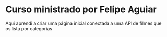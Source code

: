 # Curso ministrado por Felipe Aguiar

Aqui aprendi a criar uma página inicial conectada a uma API de filmes que os lista por categorias